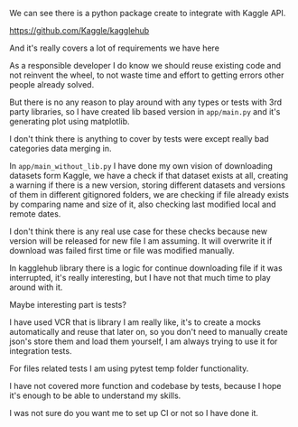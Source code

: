 We can see there is a python package create to integrate with Kaggle API.

https://github.com/Kaggle/kagglehub

And it's really covers a lot of requirements we have here

As a responsible developer I do know we should reuse existing code and not reinvent the wheel, to not waste time and effort to getting errors other people already solved.

But there is no any reason to play around with any types or tests with 3rd party libraries, so I have created lib based version in `app/main.py` and it's generating plot using matplotlib.

I don't think there is anything to cover by tests were except really bad categories data merging in.

In `app/main_without_lib.py` I have done my own vision of downloading datasets form Kaggle, we have a check if that dataset exists at all, creating a warning if there is a new version, storing different datasets and versions of them in different gitignored folders, we are checking if file already exists by comparing name and size of it, also checking last modified local and remote dates. 

I don't think there is any real use case for these checks because new version will be released for new file I am assuming. It will overwrite it if download was failed first time or file was modified manually.

In kagglehub library there is a logic for continue downloading file if it was interrupted, it's really interesting, but I have not that much time to play around with it.

Maybe interesting part is tests?

I have used VCR that is library I am really like, it's to create a mocks automatically and reuse that later on, so you don't need to manually create json's store them and load them yourself, I am always trying to use it for integration tests.

For files related tests I am using pytest temp folder functionality.

I have not covered more function and codebase by tests, because I hope it's enough to be able to understand my skills.

I was not sure do you want me to set up CI or not so I have done it.
